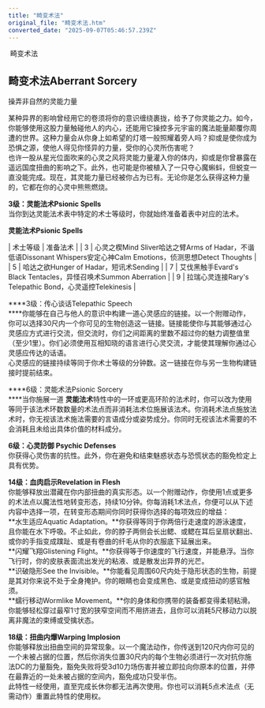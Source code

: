 ```yaml
---
title: "畸变术法"
original_file: "畸变术法.htm"
converted_date: "2025-09-07T05:46:57.239Z"
---
```


﻿ 畸变术法  

## **畸变术法Aberrant Sorcery**

操弄非自然的灵能力量

某种异界的影响曾经用它的卷须将你的意识缠绕裹拢，给予了你灵能之力。如今，你能够使用这股力量触碰他人的内心，还能用它操控多元宇宙的魔法能量颠覆你周遭的世界。这种力量会从你身上如希望的灯塔一般照耀着旁人吗？抑或是使你成为恐惧之源，使他人得见你怪异的力量，受你的心灵所伤害呢？  
也许一股从星光位面吹来的心灵之风将灵能力量灌入你的体内，抑或是你曾暴露在遥远国度扭曲的影响之下。此外，也可能是你被植入了一只夺心魔蝌蚪，但蜕变一直没能完成。现在，其灵能力量已经被你占为已有。无论你是怎么获得这种力量的，它都在你的心灵中熊熊燃烧。

****3级：灵能法术Psionic Spells****  
当你到达灵能法术表中特定的术士等级时，你就始终准备着表中对应的法术。

**灵能法术Psionic Spells**

| 术士等级 | 准备法术 |
| 3 | 心灵之楔Mind Sliver哈达之臂Arms of Hadar，不谐低语Dissonant Whispers安定心神Calm Emotions，侦测思想Detect Thoughts |
| 5 | 哈达之欲Hunger of Hadar，短讯术Sending |
| 7 | 艾伐黑触手Evard's Black Tentacles，异怪召唤术Summon Aberration |
| 9 | 拉瑞心灵连接Rary's Telepathic Bond，心灵遥控Telekinesis |

****3级：传心谈话Telepathic Speech  
****你能够在自己与他人的意识中构建一道心灵感应的链接。以一个附赠动作，你可以选择30尺内一个你可见的生物创造这一链接。链接能使你与其能够通过心灵感应方式进行交流，但交流时，你们之间距离的里数不超过你的魅力调整值里（至少1里）。你们必须使用互相知晓的语言进行心灵交流，才能使其理解你通过心灵感应传达的话语。  
心灵感应的链接持续等同于你术士等级的分钟数。这一链接在你与另一生物构建链接时提前结束。

****6级：灵能术法Psionic Sorcery  
****当你施展一道 **灵能法术**特性中的一环或更高环阶的法术时，你可以改为使用等同于该法术环数数量的术法点而非消耗法术位施展该法术。你消耗术法点施放法术时，你无视该法术施法需要的言语成分或姿势成分。你同时无视该法术需要的不会消耗且未给出具体价值的材料成分。

****6级：心灵防御 Psychic Defenses****  
你获得心灵伤害的抗性。此外，你在避免和结束魅惑状态与恐慌状态的豁免检定上具有优势。

****14级：血肉启示Revelation in Flesh****  
你能够释放出潜藏在你内部扭曲的真实形态。以一个附赠动作，你使用1点或更多的术法点以魔法性地转变形态，持续10分钟。你每消耗1术法点，你便可以从下述内容中选择一项，在转变形态期间你同时获得你选择的每项效应的增益：  
**水生适应Aquatic Adaptation。**你获得等同于你两倍行走速度的游泳速度，且你能在水下呼吸。不止如此，你的脖子两侧会长出鳃、或鳃在耳后呈扇状翻出、或你的手指变成蹼趾、或是有卷曲的纤毛从你的衣服底下延展出来。  
**闪耀飞翔Glistening Flight。**你获得等于你速度的飞行速度，并能悬浮。当你飞行时，你的皮肤表面流出发光的粘液、或是散发出异界的光芒。  
**识破隐形See the Invisible。**你能看见周围60尺内处于隐形状态的生物，前提是其对你来说不处于全身掩护。你的眼睛也会变成黑色、或是变成扭动的感官触须。  
**蠕行移动Wormlike Movement。**你的身体和你携带的装备都变得柔韧粘滑。你能够轻松穿过最窄1寸宽的狭窄空间而不用挤进去，且你可以消耗5尺移动力以脱离非魔法的束缚或受擒状态。

****18级：扭曲内爆Warping Implosion****  
你能够释放出扭曲空间的异常现象。以一个魔法动作，你传送到120尺内你可见的一个未被占据的位置，然后你消失位置30尺内的每个生物必须进行一次对抗你施法DC的力量豁免，豁免失败将受3d10力场伤害并被立即拉向你原本的位置，并停在最靠近的一处未被占据的空间内，豁免成功只受半伤。  
此特性一经使用，直至完成长休你都无法再次使用。你也可以消耗5点术法点（无需动作）重置此特性的使用权。